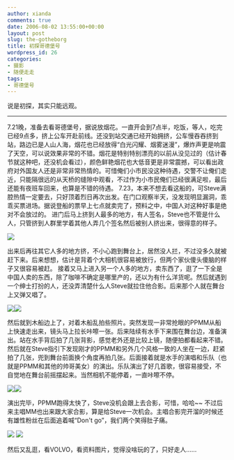 ```yaml
---
author: xianda
comments: true
date: 2006-08-02 13:55:00+00:00
layout: post
slug: the-gotheborg
title: 初探哥德堡号
wordpress_id: 26
categories:
- 摄影
- 随便走走
tags:
- 哥德堡号
---
```


说是初探，其实只能远观。






* * *






7.21晚，准备去看哥德堡号，据说放烟花。一直开会到7点半，吃饭，等人，吃完已经9点多，挤上公车开赴前线。还没到站交通已经开始拥挤，公车慢吞吞挤到站，路边已是人山人海，烟花也已经放得“白光闪耀、烟雾迷漫”，爆炸声更是响震了天空，可以说效果非常的不错。烟花是特别特别漂亮的以前从没见过的（估计春节就这种吧，还没机会看过），颜色鲜艳烟花也大低音更是非常震撼，可以看出政府对外国友人还是非常非常热情的。可惜俺们小市民没这种待遇，交警不让俺们走近，只能隔很远的从天桥的缝隙中观看，不过作为小市民俺们已经很满足啦，最后还能有夜班车回来，也算是不错的待遇。
7.23，本来不想去看这船的，可Steve满腔热情一定要去，只好顶着烈日再次出发。在门口观察半天，没发现明显漏洞，乖乖买票进场。据说登船的票早上七点就卖完了，预料之中，中国人对这种好事是绝对不会放过的。
进门后马上挤到人最多的地方，有人签名，Steve也不管是什么人，只管挤到人群里学着其他人弄几个签名然后被别人挤出来，很得意的样子。



![](http://tkfiles.storage.msn.com/x1pc_jqddVOWRmZwPWAHYlSh894PVvF_lunEcYxIbGeCT5ahmxryw2ixJAM8BZ8Hpc9dE-wKRXzG8Di3ZYuMUwIUqB9mkx9VNF0btRJM9agE0l84ynLd2sROB9V-uNPjOianseIPvZqjVQ)

<!-- more -->

出来后再往其它人多的地方挤，不小心跑到舞台上，居然没人拦，不过没多久就被赶下来。后来想想，估计是背着个大相机很容易被放行，但两个家伙傻头傻脑的样子又很容易被赶。
接着又马上进入另一个人多的地方，卖东西了，逛了一下全是中国人卖的东西，除了咖啡不确定是哪里产的，还以为有什么洋货呢。然后就遇到一个绅士打扮的人，还没弄清楚什么人Steve就拉住他合影。后来那个人就在舞台上又弹又唱了。



![](http://tkfiles.storage.msn.com/x1pc_jqddVOWRmZwPWAHYlSh2YllStYV21_Nn6sTBGX-zit_5O9ItaHUGQXnaaQAvAzeCQrx-VoeDEqG8Jc8ICH5q_-AmwU7G23r05X-raB050zVXdPyTmxxa13VUqiovZH1w4-s8Selio)![](http://tkfiles.storage.msn.com/x1pc_jqddVOWRmZwPWAHYlShyJLh_IOG2nxsiNr-i8Up70ls4X2hgbm6st0WsitSjlnFHXKBwKXy65aodY7nX3ioqZWA43GfIoBDvb3R7X06oUssDfki0DMTbilCOnExvLPSnn3U-Z00v0)



然后就到木船边上了，对着木船乱拍些照片。突然发现一非常抢眼的PPMM从船上快速走出来，镜头马上拉长咔嚓一张。后来陆续有水手下来围在舞台边，准备演出。站在水手背后拍了几张背影，感觉老外还是比较上镜，随便拍都看起来不错。然后就在Steve指引下发现刚才的PPMM和另外几个风格一致的人坐在一边，赶紧拍了几张，兜到舞台前面换个角度再拍几张。后面接着就是水手的演唱和乐队（也就是PPMM和其他的帅哥美女）的演出。乐队演出了好几首歌，很容易接受，不自觉地在舞台前摇摆起来。当然相机不能停着，一直咔嚓不停。



![](http://tkfiles.storage.msn.com/x1pc_jqddVOWRmZwPWAHYlSh3PytjRxE9ZdeLKEQSUz-yWxgVPqXy76yLtP_G-PtuXgDeeBv3D4SRl2tQJa07ZTZVF0FJGrN97Hbq3hbf5nFphaJQ_tbfXq9lGst6Qth6nJuun2uqogkCc)![](http://tkfiles.storage.msn.com/x1pc_jqddVOWRmZwPWAHYlShzouTAMYe4Ckp411SmUy7kQLaZaJunBtcsyqPxdMR3_fQh7FvA4r0qVUAQm-FD4X-w042dAh1djxZY5Fg7wl7qSfEh2gt__ao_xTKhvxS8c6q5AqcoJKhNc)



演出完毕，PPMM跑得太快了，Steve没机会跟上去合影，可惜，哈哈~~ 不过后来主唱MM也出来跟大家合影，算是给Steve一次机会。主唱合影完开溜的时候还有雄性粉丝在后面追着喊“Don't go”，我们两个笑得肚子痛。



![](http://tkfiles.storage.msn.com/x1pc_jqddVOWRmZwPWAHYlSh57pcE_ts5DUx3m0ifyWhsEGflQo48vz1xbwGtHJkt6g83m5a3XbHoPykeRatulzQAYMgEgWY9JahQfpX3_2vLZczWJOVSV4hmPK_Zzk9YIvaAxO672VAtk) ![](http://tkfiles.storage.msn.com/x1pc_jqddVOWRmZwPWAHYlSh95rUBxkYhRjYYSLLi_638_JrS7-ito2P9PnTgXPNLpAJJa8necIf0lgYZ_sjyCQeWV2fznNu04iVNrEXyxxghU3ur8ItBM0VmPR-PpStZPb33iZTVjVE-4)



然后又乱逛，看VOLVO，看资料图片，觉得没啥玩的了，只好走人……
